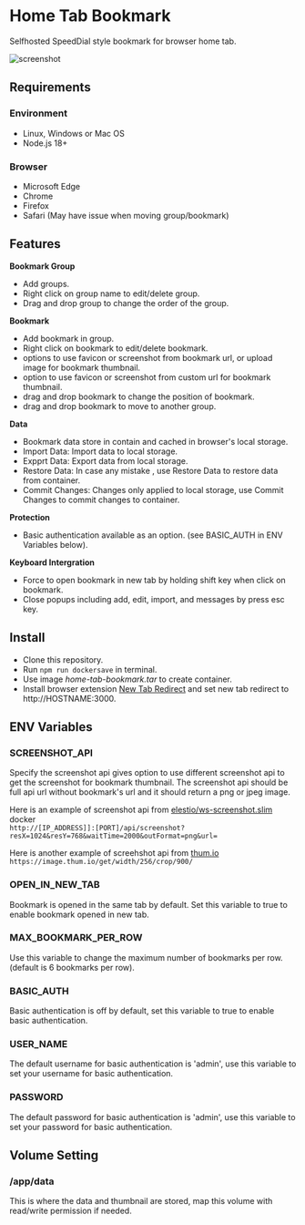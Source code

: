 # Home Tab Bookmark

Selfhosted SpeedDial style bookmark for browser home tab.

![screenshot](https://github.com/user-attachments/assets/d0d78c2d-e515-400e-a815-a646bf230b3e)

## Requirements
### Environment
* Linux, Windows or Mac OS
* Node.js 18+
### Browser
* Microsoft Edge
* Chrome
* Firefox
* Safari (May have issue when moving group/bookmark)

## Features

**Bookmark Group**
* Add groups.
* Right click on group name to edit/delete group.
* Drag and drop group to change the order of the group.

**Bookmark**
* Add bookmark in group.
* Right click on bookmark to edit/delete bookmark.
* options to use favicon or screenshot from bookmark url, or upload image for bookmark thumbnail.
* option to use favicon or screenshot from custom url for bookmark thumbnail.
* drag and drop bookmark to change the position of bookmark.
* drag and drop bookmark to move to another group.

**Data**
* Bookmark data store in contain and cached in browser's local storage.
* Import Data: Import data to local storage.
* Expprt Data: Export data from local storage.
* Restore Data: In case any mistake , use Restore Data to restore data from container.
* Commit Changes: Changes only applied to local storage, use Commit Changes to commit changes to container.

**Protection**
* Basic authentication available as an option. (see BASIC_AUTH in ENV Variables below).

**Keyboard Intergration**
* Force to open bookmark in new tab by holding shift key when click on bookmark.
* Close popups including add, edit, import, and messages by press esc key.

## Install
* Clone this repository.
* Run `npm run dockersave` in terminal.
* Use image *home-tab-bookmark.tar* to create container.
* Install browser extension [New Tab Redirect](https://chromewebstore.google.com/detail/new-tab-redirect/icpgjfneehieebagbmdbhnlpiopdcmna?hl=en-US) and set new tab redirect to http://HOSTNAME:3000.

## ENV Variables
### SCREENSHOT_API ###
Specify the screenshot api gives option to use different screenshot api to get the screenshot for bookmark thumbnail. The screenshot api should be full api url without bookmark's url and it should return a png or jpeg image.

Here is an example of screenshot api from [elestio/ws-screenshot.slim](https://hub.docker.com/r/elestio/ws-screenshot.slim) docker  
`http://[IP_ADDRESS]]:[PORT]/api/screenshot?resX=1024&resY=768&waitTime=2000&outFormat=png&url=`

Here is another example of screehshot api from [thum.io](https://www.thum.io)  
`https://image.thum.io/get/width/256/crop/900/`

### OPEN_IN_NEW_TAB ###
Bookmark is opened in the same tab by default. Set this variable to true to enable bookmark opened in new tab.

### MAX_BOOKMARK_PER_ROW ###
Use this variable to change the maximum number of bookmarks per row. (default is 6 bookmarks per row).

### BASIC_AUTH ###
Basic authentication is off by default, set this variable to true to enable basic authentication.

### USER_NAME ###
The default username for basic authentication is 'admin', use this variable to set your username for basic authentication.

### PASSWORD ###
The default password for basic authentication is 'admin', use this variable to set your password for basic authentication.

## Volume Setting
### /app/data ###
This is where the data and thumbnail are stored, map this volume with read/write permission if needed.
